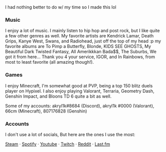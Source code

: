 I had nothing better to do w/ my time so I made this lol

### Music
I enjoy a lot of music. I mainly listen to hip hop and post rock, but I like quite a few other genres as well. My favorite artists are Kendrick Lamar, Death Grips, Kanye West, Swans, and Radiohead, just off the top of my head :p my favorite albums are To Pimp a Butterfly, Blonde, KIDS SEE GHOSTS, My Beautiful Dark Twisted Fantasy, All Amerikkkan Bada$$, The Suburbs, We got it from here... Thank you 4 your service, IGOR, and In Rainbows, from most to least favorite (all amazing though!).

### Games
I enjoy Minecraft, I'm somewhat good at PVP, being a top 150 blitz duels player on Hypixel. I also enjoy playing Valorant, Terraria, Geometry Dash, Genshin Impact, and Bloons TD 6 quite a bit as well.

Some of my accounts: akryl1k#8684 (Discord), akryl1k #0000 (Valorant), 66cm (Minecraft), 807176828 (Genshin)

### Accounts
I don't use a lot of socials, But here are the ones I use the most:

[Steam](https://steamcommunity.com/id/akryl1kgg/) · [Spotify](https://open.spotify.com/user/31aqcwkiiksmpurjeopcq5jbodle?si=29e89ed984d84211) · [Youtube](https://www.youtube.com/channel/UCoM4LZI2XfGlvh1IQ8qeu-A) · [Twitch](https://www.twitch.tv/akryl1k) · [Reddit](https://www.reddit.com/user/AKRYL1K) · [Last.fm](https://www.last.fm/user/akryl1kreal)

